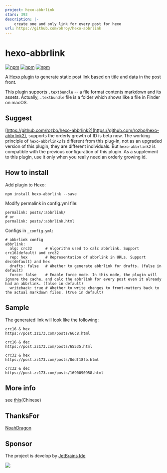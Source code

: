 ```yaml
---
project: hexo-abbrlink
stars: 393
description: |-
    create one and only link for every post for hexo
url: https://github.com/ohroy/hexo-abbrlink
---
```


# hexo-abbrlink
[![npm](https://img.shields.io/npm/dm/hexo-abbrlink.svg)](https://www.npmjs.com/package/hexo-abbrlink)
[![npm](https://img.shields.io/npm/dy/hexo-abbrlink.svg)](https://www.npmjs.com/package/hexo-abbrlink)
[![npm](https://img.shields.io/npm/dt/hexo-abbrlink.svg)](https://www.npmjs.com/package/hexo-abbrlink)

A [Hexo plugin](https://hexo.io/plugins/) to generate static post link based on title and data in the post front.

This plugin supports `.textbundle` -- a file format contents markdown and its assets. Actually, `.textbundle` file is a folder which shows like a file in Finder on macOS.

## Suggest
[https://github.com/rozbo/hexo-abbrlink2](https://github.com/rozbo/hexo-abbrlink2), supports the orderly growth of ID is beta now.
The working principle of `hexo-abbrlink2` is different from this plug-in, not as an upgraded version of this plugin, they are different individuals.
But `hexo-abbrlink2` is compatible with the previous configuration of this plugin.
As a supplement to this plugin, use it only when you really need an orderly growing id.
## How to install

Add plugin to Hexo:

```
npm install hexo-abbrlink --save
```

Modify permalink in config.yml file:

```
permalink: posts/:abbrlink/ 
# or
permalink: posts/:abbrlink.html
```

Configs in `_config.yml`:

```
# abbrlink config
abbrlink:
  alg: crc32      # Algorithm used to calc abbrlink. Support crc16(default) and crc32
  rep: hex        # Representation of abbrlink in URLs. Support dec(default) and hex
  drafts: false   # Whether to generate abbrlink for drafts. (false in default)
  force: false    # Enable force mode. In this mode, the plugin will ignore the cache, and calc the abbrlink for every post even it already had an abbrlink. (false in default)
  writeback: true # Whether to write changes to front-matters back to the actual markdown files. (true in default)
```

## Sample

The generated link will look like the following:

```
crc16 & hex
https://post.zz173.com/posts/66c8.html

crc16 & dec
https://post.zz173.com/posts/65535.html
```

```
crc32 & hex
https://post.zz173.com/posts/8ddf18fb.html

crc32 & dec
https://post.zz173.com/posts/1690090958.html
```

## More info

see [this](https://post.zz173.com/detail/hexo-abbrlink.html)(Chinese)

## ThanksFor

[NoahDragon](https://github.com/NoahDragon)


## Sponsor
The project is develop by [JetBrains Ide](https://www.jetbrains.com/?from=puck)

[![](https://www.jetbrains.com/company/brand/img/logo1.svg)](https://www.jetbrains.com/?from=puck)

